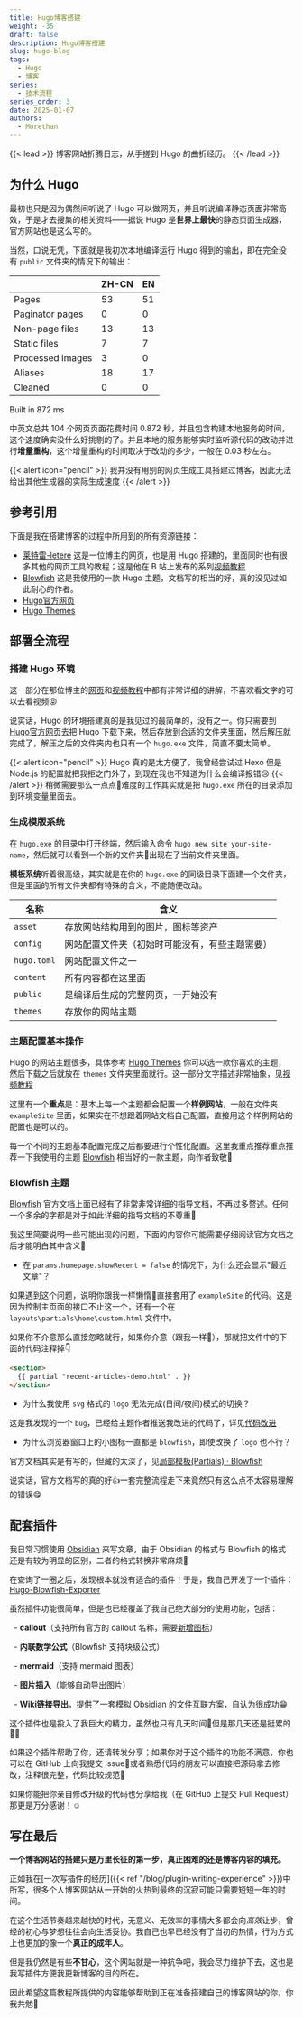 ```yaml
---
title: Hugo博客搭建
weight: -35
draft: false
description: Hugo博客搭建
slug: hugo-blog
tags:
  - Hugo
  - 博客
series:
  - 技术流程
series_order: 3
date: 2025-01-07
authors:
  - Morethan
---
```


{{< lead >}}
博客网站折腾日志，从手搓到 Hugo 的曲折经历。
{{< /lead >}}

## 为什么 Hugo
最初也只是因为偶然间听说了 Hugo 可以做网页，并且听说编译静态页面非常高效，于是才去搜集的相关资料——据说 Hugo 是**世界上最快**的静态页面生成器，官方网站也是这么写的。

当然，口说无凭，下面就是我初次本地编译运行 Hugo 得到的输出，即在完全没有 `public` 文件夹的情况下的输出：

|                  | ZH-CN | EN  |
| ---------------- | ----- | --- |
| Pages            | 53    | 51  |
| Paginator pages  | 0     | 0   |
| Non-page files   | 13    | 13  |
| Static files     | 7     | 7   |
| Processed images | 3     | 0   |
| Aliases          | 18    | 17  |
| Cleaned          | 0     | 0   |

Built in 872 ms

中英文总共 104 个网页页面花费时间 0.872 秒，并且包含构建本地服务的时间，这个速度确实没什么好挑剔的了。并且本地的服务能够实时监听源代码的改动并进行**增量重构**，这个增量重构的时间取决于改动的多少，一般在 0.03 秒左右。

{{< alert icon="pencil" >}}
我并没有用别的网页生成工具搭建过博客，因此无法给出其他生成器的实际生成速度
{{< /alert >}}
## 参考引用
下面是我在搭建博客的过程中所用到的所有资源链接：

- [莱特雷-letere](https://letere-gzj.github.io/hugo-stack/) 这是一位博主的网页，也是用 Hugo 搭建的，里面同时也有很多其他的网页工具的教程；这是他在 B 站上发布的系列[视频教程](https://www.bilibili.com/video/BV1bovfeaEtQ/?spm_id_from=333.337.search-card.all.click&vd_source=38d0addc11facdcdfe9d401e43b75680)
- [Blowfish](https://blowfish.page/zh-cn/) 这是我使用的一款 Hugo 主题，文档写的相当的好，真的没见过如此耐心的作者。
- [Hugo官方网页](https://gohugo.io/)
- [Hugo Themes](https://themes.gohugo.io/) 

## 部署全流程
### 搭建 Hugo 环境
这一部分在那位博主的[网页](https://letere-gzj.github.io/hugo-stack/)和[视频教程](https://www.bilibili.com/video/BV1bovfeaEtQ/?spm_id_from=333.337.search-card.all.click&vd_source=38d0addc11facdcdfe9d401e43b75680)中都有非常详细的讲解，不喜欢看文字的可以去看视频😝

说实话，Hugo 的环境搭建真的是我见过的最简单的，没有之一。你只需要到 [Hugo官方网页](https://gohugo.io/)去把 Hugo 下载下来，然后存放到合适的文件夹里面，然后解压就完成了，解压之后的文件夹内也只有一个 `hugo.exe` 文件，简直不要太简单。

{{< alert icon="pencil" >}}
Hugo 真的是太方便了，我曾经尝试过 Hexo 但是 Node.js 的配置就把我拒之门外了，到现在我也不知道为什么会编译报错😢
{{< /alert >}}
稍微需要那么一点点🤏难度的工作其实就是把 `hugo.exe` 所在的目录添加到环境变量里面去。

### 生成模版系统
在 `hugo.exe` 的目录中打开终端，然后输入命令 `hugo new site your-site-name`，然后就可以看到一个新的文件夹📂出现在了当前文件夹里面。

**模板系统**听着很高级，其实就是在你的 `hugo.exe` 的同级目录下面建一个文件夹，但是里面的所有文件夹都有特殊的含义，不能随便改动。

| 名称          | 含义                      |
| ----------- | ----------------------- |
| `asset`     | 存放网站结构用到的图片，图标等资产       |
| `config`    | 网站配置文件夹（初始时可能没有，有些主题需要） |
| `hugo.toml` | 网站配置文件之一                |
| `content`   | 所有内容都在这里面               |
| `public`    | 是编译后生成的完整网页，一开始没有       |
| `themes`    | 存放你的网站主题                |
### 主题配置基本操作
Hugo 的网站主题很多，具体参考 [Hugo Themes](https://themes.gohugo.io/) 你可以选一款你喜欢的主题，然后下载之后就放在 `themes` 文件夹里面就行。这一部分文字描述非常抽象，见[视频教程](https://www.bilibili.com/video/BV1bovfeaEtQ/?spm_id_from=333.337.search-card.all.click&vd_source=38d0addc11facdcdfe9d401e43b75680)

这里有一个**重点**是：基本上每一个主题都会配置一个**样例网站**，一般在文件夹 `exampleSite` 里面，如果实在不想跟着网站文档自己配置，直接用这个样例网站的配置也是可以的。

每一个不同的主题基本配置完成之后都要进行个性化配置。这里我重点推荐重点推荐一下我使用的主题 [Blowfish](https://blowfish.page/zh-cn/) 相当好的一款主题，向作者致敬🫡

### Blowfish 主题
[Blowfish](https://blowfish.page/zh-cn/) 官方文档上面已经有了非常非常详细的指导文档，不再过多赘述。任何一个多余的字都是对于如此详细的指导文档的不尊重🫡

我这里简要说明一些可能出现的问题，下面的内容你可能需要仔细阅读官方文档之后才能明白其中含义🤔

- 在 `params.homepage.showRecent = false` 的情况下，为什么还会显示"最近文章"？

如果遇到这个问题，说明你跟我一样懒惰🤪直接套用了 `exampleSite` 的代码。这是因为控制主页面的接口不止这一个，还有一个在 `layouts\partials\home\custom.html` 文件中。

如果你不介意那么直接忽略就行，如果你介意（跟我一样🤪），那就把文件中的下面的代码注释掉👇

```html
<section>
  {{ partial "recent-articles-demo.html" . }}
</section>
```

- 为什么我使用 `svg` 格式的 `logo` 无法完成(日间/夜间)模式的切换？

这是我发现的一个 `bug`，已经给主题作者推送我改进的代码了，详见[代码改进](https://github.com/nunocoracao/blowfish/pull/1902)

- 为什么浏览器窗口上的小图标一直都是 `blowfish`，即使改换了 `logo` 也不行？

官方文档其实是有写的，但藏的太深了，见[局部模板(Partials) · Blowfish](https://blowfish.page/zh-cn/docs/partials/#%E7%BD%91%E7%AB%99%E5%9B%BE%E6%A0%87favicons)

说实话，官方文档写的真的好👍一套完整流程走下来竟然只有这么点不太容易理解的错误😋

## 配套插件
我日常习惯使用 [Obsidian](https://obsidian.md/) 来写文章，由于 Obsidian 的格式与 Blowfish 的格式还是有较为明显的区别，二者的格式转换非常麻烦🤔

在查询了一圈之后，发现根本就没有适合的插件！于是，我自己开发了一个插件：[Hugo-Blowfish-Exporter](https://github.com/morethan987/Hugo-Blowfish-Exporter)

虽然插件功能很简单，但是也已经覆盖了我自己绝大部分的使用功能，包括：

  - **callout**（支持所有官方的 callout 名称，需要[新增图标](https://github.com/morethan987/hugo_main/tree/main/assets/icons)）

  - **内联数学公式**（Blowfish 支持块级公式）

  - **mermaid**（支持 mermaid 图表）

  - **图片插入**（能够自动导出图片）

  - **Wiki链接导出**，提供了一套模拟 Obsidian 的文件互联方案，自认为很成功😁

  这个插件也是投入了我巨大的精力，虽然也只有几天时间🤔但是那几天还是挺累的😵‍💫
  
  如果这个插件帮助了你，还请转发分享；如果你对于这个插件的功能不满意，你也可以在 GitHub 上向我提交 Issue🫡或者熟悉代码的朋友可以直接把源码拿去修改，注释很完整，代码比较规范🤗

  如果你能把你亲自修改升级的代码也分享给我（在 GitHub 上提交 Pull Request）那更是万分感谢！☺️

## 写在最后

**一个博客网站的搭建只是万里长征的第一步，真正困难的还是博客内容的填充。**

正如我在[一次写插件的经历]({{< ref "/blog/plugin-writing-experience" >}})中所写，很多个人博客网站从一开始的火热到最终的沉寂可能只需要短短一年的时间。

在这个生活节奏越来越快的时代，无意义、无效率的事情大多都会向*高效*让步，曾经的初心与梦想往往会向生活妥协。我自己也早已经没有了当初的热情，行为方式上也更加的像一个**真正的成年人**。

但是我仍然是有些**不甘心**，这个网站就是一种抗争吧，我会尽力维护下去，这也是我写插件方便我更新博客的目的所在。

因此希望这篇教程所提供的内容能够帮助到正在准备搭建自己的博客网站的你，你我共勉🫡